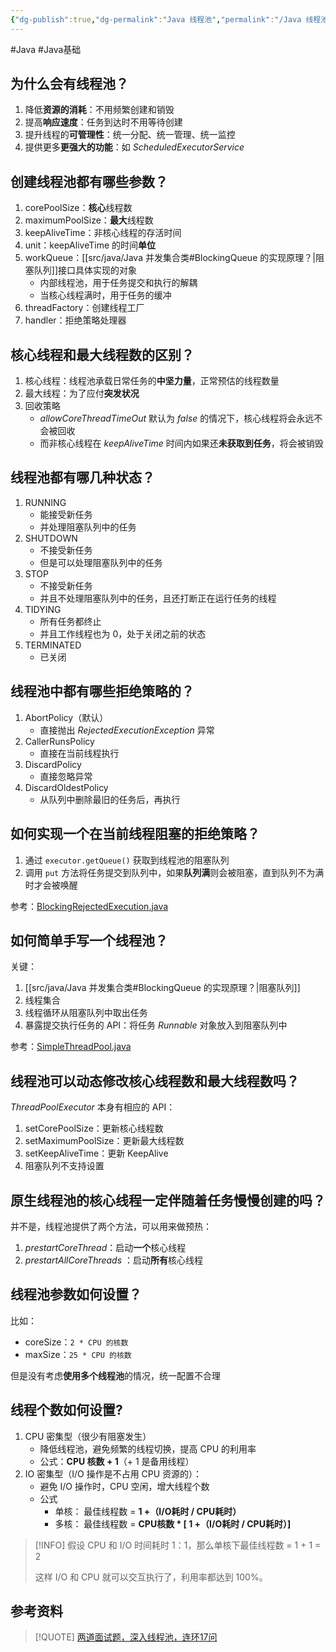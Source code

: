 ```yaml
---
{"dg-publish":true,"dg-permalink":"Java 线程池","permalink":"/Java 线程池/"}
---
```



#Java #Java基础

## 为什么会有线程池？
    
1. 降低**资源的消耗**：不用频繁创建和销毁
2. 提高**响应速度**：任务到达时不用等待创建
3. 提升线程的**可管理性**：统一分配、统一管理、统一监控
4. 提供更多**更强大的功能**：如 *ScheduledExecutorService*
	
## 创建线程池都有哪些参数？

1. corePoolSize：**核心**线程数
2. maximumPoolSize：**最大**线程数
3. keepAliveTime：非核心线程的存活时间
4. unit：keepAliveTime 的时间**单位**
5. workQueue：[[src/java/Java 并发集合类#BlockingQueue 的实现原理？\|阻塞队列]]接口具体实现的对象
	- 内部线程池，用于任务提交和执行的解耦
	- 当核心线程满时，用于任务的缓冲
6. threadFactory：创建线程工厂
7. handler：拒绝策略处理器

## 核心线程和最大线程数的区别？

1. 核心线程：线程池承载日常任务的**中坚力量**，正常预估的线程数量
2. 最大线程：为了应付**突发状况**
3. 回收策略
	- *allowCoreThreadTimeOut* 默认为 *false* 的情况下，核心线程将会永远不会被回收
	- 而非核心线程在 *keepAliveTime* 时间内如果还**未获取到任务**，将会被销毁

## 线程池都有哪几种状态？

1. RUNNING
	- 能接受新任务
	- 并处理阻塞队列中的任务
2. SHUTDOWN
	- 不接受新任务
	- 但是可以处理阻塞队列中的任务
3. STOP
	- 不接受新任务
	- 并且不处理阻塞队列中的任务，且还打断正在运行任务的线程
4. TIDYING
	- 所有任务都终止
	- 并且工作线程也为 0，处于关闭之前的状态
5. TERMINATED
	- 已关闭

## 线程池中都有哪些拒绝策略的？

1. AbortPolicy（默认）
	- 直接抛出 *RejectedExecutionException* 异常
2. CallerRunsPolicy
	- 直接在当前线程执行
3. DiscardPolicy
	- 直接忽略异常
4. DiscardOldestPolicy
	- 从队列中删除最旧的任务后，再执行
  
## 如何实现一个在当前线程阻塞的拒绝策略？

1. 通过 `executor.getQueue()` 获取到线程池的阻塞队列
2. 调用 `put` 方法将任务提交到队列中，如果**队列满**则会被阻塞，直到队列不为满时才会被唤醒

参考：[BlockingRejectedExecution.java](https://jihulab.com/learning/interview/-/blob/main/src/main/java/org/example/interview/builtin/concurrent/threadpool/BlockingRejectedExecution.java)
  
## 如何简单手写一个线程池？

关键：
1. [[src/java/Java 并发集合类#BlockingQueue 的实现原理？\|阻塞队列]]
2. 线程集合
3. 线程循环从阻塞队列中取出任务
4. 暴露提交执行任务的 API：将任务 *Runnable* 对象放入到阻塞队列中

参考：[SimpleThreadPool.java](https://jihulab.com/learning/interview/-/blob/main/src/main/java/org/example/interview/builtin/concurrent/threadpool/SimpleThreadPool.java)
	
## 线程池可以动态修改核心线程数和最大线程数吗？

*ThreadPoolExecutor* 本身有相应的 API：

1. setCorePoolSize：更新核心线程数
2. setMaximumPoolSize：更新最大线程数
3. setKeepAliveTime：更新 KeepAlive
4. 阻塞队列不支持设置

## 原生线程池的核心线程一定伴随着任务慢慢创建的吗？

并不是，线程池提供了两个方法，可以用来做预热：
1. *prestartCoreThread*：启动**一个**核心线程
2. *prestartAllCoreThreads* ：启动**所有**核心线程

## 线程池参数如何设置？

比如：
- coreSize：`2 * CPU 的核数`
- maxSize：`25 * CPU 的核数`

但是没有考虑**使用多个线程池**的情况，统一配置不合理
    
## 线程个数如何设置?

1. CPU 密集型（很少有阻塞发生）
	- 降低线程池，避免频繁的线程切换，提高 CPU 的利用率
	- 公式：**CPU 核数 + 1**（+ 1 是备用线程）
2. IO 密集型（I/O 操作是不占用 CPU 资源的）：
	- 避免 I/O 操作时，CPU 空闲，增大线程个数
	- 公式
		- 单核： 最佳线程数 = **1 +（I/O耗时 / CPU耗时）**
		- 多核： 最佳线程数 = **CPU核数 * [ 1 +（I/O耗时 / CPU耗时）]**

> [!INFO] 
> 假设 CPU 和 I/O 时间耗时 1：1，那么单核下最佳线程数 = 1 + 1 = 2
> 
> 这样 I/O 和 CPU 就可以交互执行了，利用率都达到 100%。
    

## 参考资料

> [!QUOTE] 
> [两道面试题，深入线程池，连环17问](https://mp.weixin.qq.com/s/NDOx94yY06OnHjrYq2lVYw)